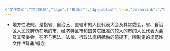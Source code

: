 ```yaml
---
{"文件类别":"学习笔记","tags":["知识点"],"dg-publish":true,"permalink":"/学习笔记studyup/知识点cheese/地方性法规/","dgPassFrontmatter":true,"noteIcon":"","created":"2024-09-12T16:05:44.990+08:00","updated":"2024-09-12T16:06:30.627+08:00"}
---
```


- 地方性法规，是指省、自治区、直辖市的人民代表大会及其常委会，省、自治区人民政府所在地的市、经济特区市和国务院批准的较大的市的人民代表大会及其常委会，在不与宪法、法律、行政法规相抵触的前提下，所制定的规范性文件 #背诵/概念 